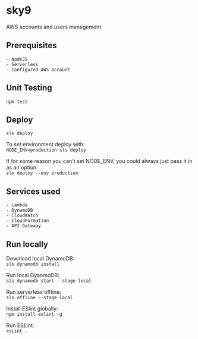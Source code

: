 # sky9  
AWS accounts and users management  
## Prerequisites
    - NodeJS
    - Serverless
    - Configured AWS account  
## Unit Testing  
``` npm test ```
## Deploy  
```sls deploy```

To set environment deploy with:  
```NODE_ENV=production sls deploy```

If for some reason you can't set NODE_ENV, you could always just pass it in as an option:  
```sls deploy --env production```  
## Services used
    - Lambda
    - DynamoDB
    - CloudWatch
    - CloudFormation
    - API Gateway  
## Run locally  
Download local DynamoDB:  
```sls dynamodb install```

Run local DyanmoDB:  
```sls dynamodb start --stage local```

Run serverless offline:  
```sls offline --stage local```

Install ESlint globally:  
```npm install eslint -g```  

Run ESLint:  
```esLint .```